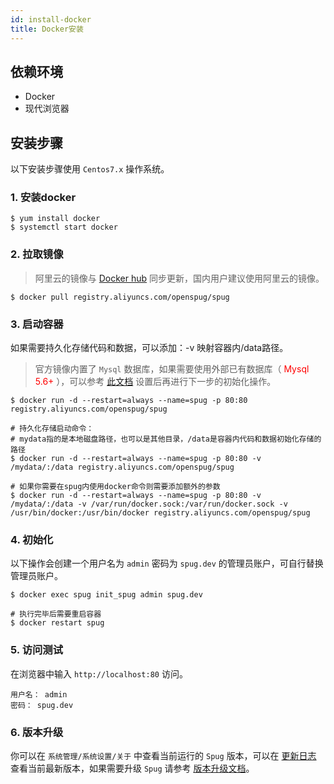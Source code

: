 ```yaml
---
id: install-docker
title: Docker安装
---
```

## 依赖环境

- Docker
- 现代浏览器

## 安装步骤
以下安装步骤使用 `Centos7.x` 操作系统。

### 1. 安装docker

```shell script
$ yum install docker
$ systemctl start docker
```

### 2. 拉取镜像
> 阿里云的镜像与 [Docker hub](https://hub.docker.com/r/openspug/spug) 同步更新，国内用户建议使用阿里云的镜像。
```shell script
$ docker pull registry.aliyuncs.com/openspug/spug
```

### 3. 启动容器
如果需要持久化存储代码和数据，可以添加：-v 映射容器内/data路径。
> 官方镜像内置了 `Mysql` 数据库，如果需要使用外部已有数据库（ <font color="red">Mysql 5.6+</font> ），可以参考 [此文档](/docs/install-error#docker-部署使用外部-mysql) 
> 设置后再进行下一步的初始化操作。
```shell script
$ docker run -d --restart=always --name=spug -p 80:80 registry.aliyuncs.com/openspug/spug

# 持久化存储启动命令：
# mydata指的是本地磁盘路径，也可以是其他目录，/data是容器内代码和数据初始化存储的路径
$ docker run -d --restart=always --name=spug -p 80:80 -v /mydata/:/data registry.aliyuncs.com/openspug/spug

# 如果你需要在spug内使用docker命令则需要添加额外的参数
$ docker run -d --restart=always --name=spug -p 80:80 -v /mydata/:/data -v /var/run/docker.sock:/var/run/docker.sock -v /usr/bin/docker:/usr/bin/docker registry.aliyuncs.com/openspug/spug
```

### 4. 初始化
以下操作会创建一个用户名为 `admin` 密码为 `spug.dev` 的管理员账户，可自行替换管理员账户。
```shell script
$ docker exec spug init_spug admin spug.dev

# 执行完毕后需要重启容器
$ docker restart spug
```

### 5. 访问测试
在浏览器中输入 `http://localhost:80` 访问。  
```
用户名： admin  
密码： spug.dev
```

### 6. 版本升级
你可以在 `系统管理/系统设置/关于` 中查看当前运行的 `Spug` 版本，可以在 [更新日志](/docs/change-log) 
查看当前最新版本，如果需要升级 `Spug` 请参考 [版本升级文档](/docs/update-version)。
